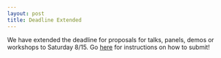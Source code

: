 ```yaml
---
layout: post
title: Deadline Extended
---
```

<p>We have extended the deadline for proposals for talks, panels, demos or workshops to Saturday 8/15. Go <a href="/participate/">here</a> for instructions on how to submit!</p>